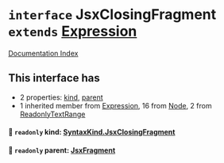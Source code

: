# `interface` JsxClosingFragment `extends` [Expression](../interface.Expression/README.md)

[Documentation Index](../README.md)

## This interface has

- 2 properties:
[kind](#-readonly-kind-syntaxkindjsxclosingfragment),
[parent](#-readonly-parent-jsxfragment)
- 1 inherited member from [Expression](../interface.Expression/README.md), 16 from [Node](../interface.Node/README.md), 2 from [ReadonlyTextRange](../interface.ReadonlyTextRange/README.md)


#### 📄 `readonly` kind: [SyntaxKind.JsxClosingFragment](../enum.SyntaxKind/README.md#jsxclosingfragment--290)



#### 📄 `readonly` parent: [JsxFragment](../interface.JsxFragment/README.md)



